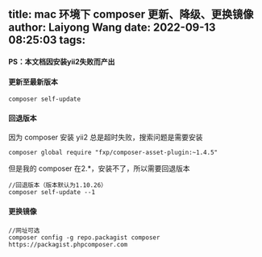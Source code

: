 title: mac 环境下 composer 更新、降级、更换镜像
author: Laiyong Wang
date: 2022-09-13 08:25:03
tags:
---
#### PS：本文档因安装yii2失败而产出
#### 更新至最新版本
```
composer self-update
```
#### 回退版本
因为 composer 安装 yii2 总是超时失败，搜索问题是需要安装
```
composer global require "fxp/composer-asset-plugin:~1.4.5"
```
但是我的 composer 在2.*，安装不了，所以需要回退版本
```
//回退版本（版本默认为1.10.26）
composer self-update --1
```
#### 更换镜像
```
//网址可选
composer config -g repo.packagist composer https://packagist.phpcomposer.com
```